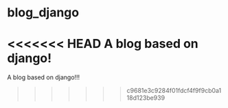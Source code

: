 # blog_django
<<<<<<< HEAD
A blog based on django!
=======
A blog based on django!!!
>>>>>>> c9681e3c9284f01fdcf4f9f9cb0a118d123be939
